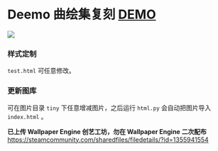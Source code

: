 Deemo 曲绘集复刻 [DEMO](https://deemo.shino.cc)
===
![](https://view.moezx.cc/images/2018/04/07/Capture.png)

### 样式定制

`test.html` 可任意修改。

### 更新图库

可在图片目录 `tiny` 下任意增减图片，之后运行 `html.py` 会自动把图片导入 `index.html` 。

**已上传 Wallpaper Engine 创艺工坊，勿在 Wallpaper Engine 二次配布**  
<https://steamcommunity.com/sharedfiles/filedetails/?id=1355941554>
